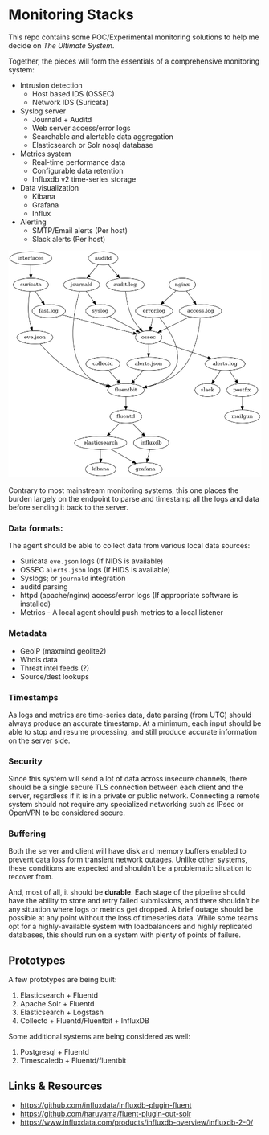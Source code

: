 # Monitoring Stacks

This repo contains some POC/Experimental monitoring solutions to help me decide on _The Ultimate System_. 

Together, the pieces will form the essentials of a comprehensive monitoring system: 

* Intrusion detection
  * Host based IDS (OSSEC)
  * Network IDS (Suricata)
* Syslog server
  * Journald + Auditd
  * Web server access/error logs
  * Searchable and alertable data aggregation
  * Elasticsearch or Solr nosql database
* Metrics system
  * Real-time performance data
  * Configurable data retention
  * Influxdb v2 time-series storage
* Data visualization
  * Kibana 
  * Grafana
  * Influx 
* Alerting
  * SMTP/Email alerts (Per host)
  * Slack alerts (Per host)

![](./system.png)

Contrary to most mainstream monitoring systems, this one places the burden largely on the endpoint to parse and timestamp all the logs and data before sending it back to the server. 

### Data formats: 

The agent should be able to collect data from various local data sources: 

  * Suricata `eve.json` logs (If NIDS is available)
  * OSSEC `alerts.json` logs (If HIDS is available)
  * Syslogs; or `journald` integration
  * auditd parsing
  * httpd (apache/nginx) access/error logs (If appropriate software is installed)
  * Metrics - A local agent should push metrics to a local listener


### Metadata 

  * GeoIP (maxmind geolite2)
  * Whois data
  * Threat intel feeds (?)
  * Source/dest lookups

### Timestamps

As logs and metrics are time-series data, date parsing (from UTC) should always produce an accurate timestamp. At a minimum, each input should be able to stop and resume processing, and still produce accurate information on the server side. 

### Security

Since this system will send a lot of data across insecure channels, there should be a single secure TLS connection between each client and the server, regardless if it is in a private or public network. Connecting a remote system should not require any specialized networking such as IPsec or OpenVPN to be considered secure. 

### Buffering

Both the server and client will have disk and memory buffers enabled to prevent data loss form transient network outages. Unlike other systems, these conditions are expected and shouldn't be a problematic situation to recover from. 

And, most of all, it should be __durable__. Each stage of the pipeline should have the ability to store and retry failed submissions, and there shouldn't be any situation where logs or metrics get dropped. A brief outage should be possible at any point without the loss of timeseries data. While some teams opt for a highly-available system with loadbalancers and highly replicated databases, this should run on a system with plenty of points of failure. 

## Prototypes

A few prototypes are being built: 

1. Elasticsearch + Fluentd
2. Apache Solr + Fluentd
3. Elasticsearch + Logstash
4. Collectd + Fluentd/Fluentbit + InfluxDB

Some additional systems are being considered as well: 

1. Postgresql + Fluentd
2. Timescaledb + Fluentd/fluentbit

## Links & Resources

* https://github.com/influxdata/influxdb-plugin-fluent
* https://github.com/haruyama/fluent-plugin-out-solr
* https://www.influxdata.com/products/influxdb-overview/influxdb-2-0/
